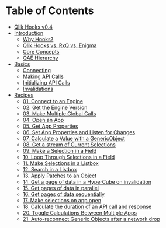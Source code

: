 # Table of Contents

- [Qlik Hooks v0.4](README.md)
- [Introduction]()
  - [Why Hooks?](/introduction/why-hooks.md)
  - [Qlik Hooks vs. RxQ vs. Enigma](/introduction/qlik-hooks-vs-rxq-vs-enigma.md)
  - [Core Concepts](/introduction/core-concepts.md)
  - [QAE Hierarchy](/introduction/qae-hierarchy.md)
- [Basics]()
  - [Connecting](basics/connecting.md)
  - [Making API Calls](basics/making-api-calls.md)
  - [Initializing API Calls](basics/initializing-api-calls.md)
  - [Invalidations](basics/invalidations.md)
- [Recipes]()
  - [01. Connect to an Engine](/recipes/connect.md)
  - [02. Get the Engine Version](/recipes/engine-version.md)
  - [03. Make Multiple Global Calls](/recipes/multiple-global-calls.md)
  - [04. Open an App](/recipes/open-an-app.md)
  - [05. Get App Properties](/recipes/read-app-props.md)
  - [06. Set App Properties and Listen for Changes](/recipes/set-app-props.md)
  - [07. Calculate a Value with a GenericObject](/recipes/gen-obj-value.md)
  - [08. Get a stream of Current Selections](/recipes/current-selections.md)
  - [09. Make a Selection in a Field](/recipes/make-a-selection.md)
  - [10. Loop Through Selections in a Field](/recipes/loop-selections.md)
  - [11. Make Selections in a Listbox](/recipes/make-lb-selections.md)
  - [12. Search in a Listbox](/recipes/search-lb.md)
  - [13. Apply Patches to an Object](/recipes/apply-patches.md)
  - [14. Get a page of data in a HyperCube on invalidation](/recipes/get-data-page-on-invalid.md)
  - [15. Get pages of data in parallel](/recipes/get-pages-in-parallel.md)
  - [16. Get pages of data sequentially](/recipes/get-pages-in-sequence.md)
  - [17. Make selections on app open](/recipes/make-selections-on-app-open.md)
  - [18. Calculate the duration of an API call and response](/recipes/calc-time.md)
    <!-- - [19. Batch Invalidations with Suspend](/recipes/batch-invalidations.md) -->
  - [20. Toggle Calculations Between Multiple Apps](/recipes/toggle-sessions.md)
  - [21. Auto-reconnect Generic Objects after a network drop](/recipes/offline.md)
      <!-- - [22. Using shortcut operators to get a layout stream](/recipes/shortcut-operators.md) -->
